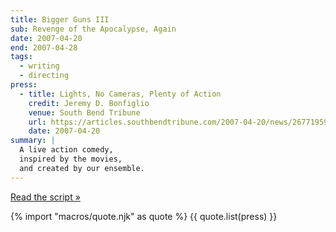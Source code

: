 ```yaml
---
title: Bigger Guns III
sub: Revenge of the Apocalypse, Again
date: 2007-04-20
end: 2007-04-28
tags:
  - writing
  - directing
press:
  - title: Lights, No Cameras, Plenty of Action
    credit: Jeremy D. Bonfiglio
    venue: South Bend Tribune
    url: https://articles.southbendtribune.com/2007-04-20/news/26771959_1_kung-fu-michelle-milne-lab-work
    date: 2007-04-20
summary: |
  A live action comedy,
  inspired by the movies,
  and created by our ensemble.
---
```


[Read the script »](script/)

{% import "macros/quote.njk" as quote %}
{{ quote.list(press) }}
